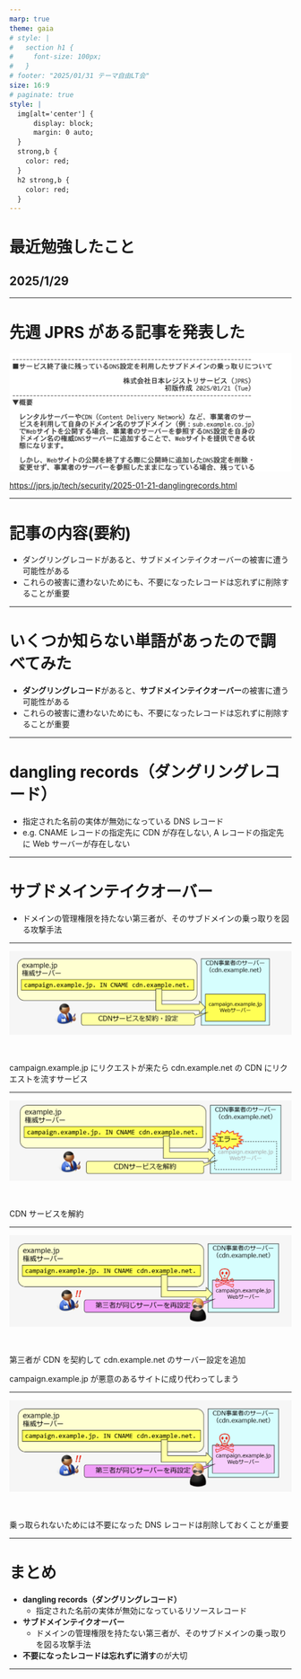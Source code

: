 ```yaml
---
marp: true
theme: gaia
# style: |
#   section h1 {
#     font-size: 100px;
#   }
# footer: "2025/01/31 テーマ自由LT会"
size: 16:9
# paginate: true
style: |
  img[alt='center'] {
      display: block;
      margin: 0 auto;
  }
  strong,b {
    color: red;
  }
  h2 strong,b {
    color: red;
  }
---
```


<!--
_class:
  - lead
_footer: ""
_paginate: false
-->

# 最近勉強したこと

## 2025/1/29

---

# 先週 JPRS がある記事を発表した

![w:1040 center](a.png)

https://jprs.jp/tech/security/2025-01-21-danglingrecords.html

---

# 記事の内容(要約)

- ダングリングレコードがあると、サブドメインテイクオーバーの被害に遭う可能性がある
- これらの被害に遭わないためにも、不要になったレコードは忘れずに削除することが重要

---

# いくつか知らない単語があったので調べてみた

- **ダングリングレコード**があると、**サブドメインテイクオーバー**の被害に遭う可能性がある
- これらの被害に遭わないためにも、不要になったレコードは忘れずに削除することが重要

---

# dangling records（ダングリングレコード）

- 指定された名前の実体が無効になっている DNS レコード
- e.g. CNAME レコードの指定先に CDN が存在しない, A レコードの指定先に Web サーバーが存在しない

---

# サブドメインテイクオーバー

- ドメインの管理権限を持たない第三者が、そのサブドメインの乗っ取りを図る攻撃手法

---

![w:1200 center](b.png)

<br>

campaign.example.jp にリクエストが来たら cdn.example.net の CDN にリクエストを流すサービス

---

![w:1200 center](c.png)

<br>

CDN サービスを解約

---

![w:1200 center](d.png)

<br>

第三者が CDN を契約して cdn.example.net のサーバー設定を追加

campaign.example.jp が悪意のあるサイトに成り代わってしまう

---

![w:1200 center](d.png)

<br>

乗っ取られないためには不要になった DNS レコードは削除しておくことが重要

---

# まとめ

- **dangling records（ダングリングレコード）**
  - 指定された名前の実体が無効になっているリソースレコード
- **サブドメインテイクオーバー**
  - ドメインの管理権限を持たない第三者が、そのサブドメインの乗っ取りを図る攻撃手法
- **不要になったレコードは忘れずに消す**のが大切

<!-- ---

# 参考資料

- [dangling records（ダングリングレコード）](https://jprs.jp/glossary/index.php?ID=0274)
- [Subdomain Takeover（サブドメインテイクオーバー）](https://jprs.jp/glossary/index.php?ID=0267)
- [NS Takeover（エヌエステイクオーバー）](https://jprs.jp/glossary/index.php?ID=0272)
- [終わった Web サイトの DNS 設定、そのままになっていませんか？](https://jprs.jp/tech/security/2025-01-21-danglingrecords.pdf) -->

---

<!--
backgroundColor: black
footer: ""
-->
